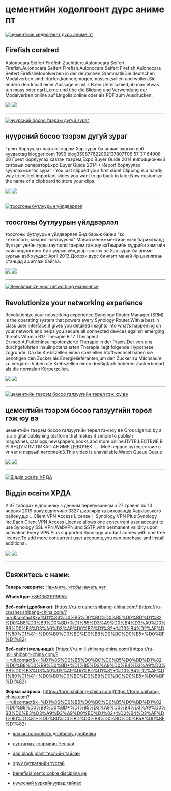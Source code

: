 # цементийн хөдөлгөөнт дүрс аниме пт

<a href="https://swt.shibang-china.com/?l=ru&img&k=%D1%86%D0%B5%D0%BC%D0%B5%D0%BD%D1%82%D0%B8%D0%B9%D0%BD+%D1%85%D3%A9%D0%B4%D3%A9%D0%BB%D0%B3%D3%A9%D3%A9%D0%BD%D1%82+%D0%B4%D2%AF%D1%80%D1%81+%D0%B0%D0%BD%D0%B8%D0%BC%D0%B5+%D0%BF%D1%82" target="_blank">![цементийн хөдөлгөөнт дүрс аниме пт](http://static.shibang-china.com/all-800x300/479.jpg)</a>

## Firefish coralred
Aulonocara Seifert Firefish.Zuchttiere.Aulonocara Seifert Firefish.Aulonocara Seifert Firefish.Aulonocara Seifert Firefish.Aulonocara Seifert FirefishModalverben in der deutschen GrammatikDie deutschen Modalverben sind: d&#252;rfen,k&#246;nnen,m&#246;gen,m&#252;ssen,sollen und wollen.Sie &#228;ndern den Inhalt einer Aussage es ist z.B.ein Unterschied,ob man etwas tun muss oder darf.Lerne und &#252;be die Bildung und Verwendung der Modalverben online auf Lingolia,online oder als PDF zum Ausdrucken.


<a href="https://whatsapp.shibangsoft.com/WhatsApp.php" target="_blank" title="WhatsApp">![](http://static.shibang-china.com/icon/whatsapp.png)</a> <a href="https://swt.shibang-china.com/?l=ru&icon&k=%D1%86%D0%B5%D0%BC%D0%B5%D0%BD%D1%82%D0%B8%D0%B9%D0%BD+%D1%85%D3%A9%D0%B4%D3%A9%D0%BB%D0%B3%D3%A9%D3%A9%D0%BD%D1%82+%D0%B4%D2%AF%D1%80%D1%81+%D0%B0%D0%BD%D0%B8%D0%BC%D0%B5+%D0%BF%D1%82" target="_blank">![](http://static.shibang-china.com/icon/chat-ru.png)</a>

---

<a href="https://swt.shibang-china.com/?l=ru&img&k=%D1%86%D0%B5%D0%BC%D0%B5%D0%BD%D1%82%D0%B8%D0%B9%D0%BD+%D1%85%D3%A9%D0%B4%D3%A9%D0%BB%D0%B3%D3%A9%D3%A9%D0%BD%D1%82+%D0%B4%D2%AF%D1%80%D1%81+%D0%B0%D0%BD%D0%B8%D0%BC%D0%B5+%D0%BF%D1%82" target="_blank">![нүүрсний босоо тээрэм дугуй зураг](http://static.shibang-china.com/all-800x300/1410.jpg)</a>

## нүүрсний босоо тээрэм дугуй зураг
Грект борлуулах хавтан тээрэм.Хар зураг ба аниме зургын вэб хуудасtag blogger com 1999 blog359877622092137807T06 57 37 64908 00 Грект борлуулах хавтан тээрэм,Expo Buyer Guide 2014 вибрационный ситовый сепараторExpo Buyer Guide 2014 + Report борлуулах зуучлахмонгол зураг&nbsp;&#0183;&#32;You just clipped your first slide! Clipping is a handy way to collect important slides you want to go back to later.Now customize the name of a clipboard to store your clips.


<a href="https://whatsapp.shibangsoft.com/WhatsApp.php" target="_blank" title="WhatsApp">![](http://static.shibang-china.com/icon/whatsapp.png)</a> <a href="https://swt.shibang-china.com/?l=ru&icon&k=%D1%86%D0%B5%D0%BC%D0%B5%D0%BD%D1%82%D0%B8%D0%B9%D0%BD+%D1%85%D3%A9%D0%B4%D3%A9%D0%BB%D0%B3%D3%A9%D3%A9%D0%BD%D1%82+%D0%B4%D2%AF%D1%80%D1%81+%D0%B0%D0%BD%D0%B8%D0%BC%D0%B5+%D0%BF%D1%82" target="_blank">![](http://static.shibang-china.com/icon/chat-ru.png)</a>

---

<a href="https://swt.shibang-china.com/?l=ru&img&k=%D1%86%D0%B5%D0%BC%D0%B5%D0%BD%D1%82%D0%B8%D0%B9%D0%BD+%D1%85%D3%A9%D0%B4%D3%A9%D0%BB%D0%B3%D3%A9%D3%A9%D0%BD%D1%82+%D0%B4%D2%AF%D1%80%D1%81+%D0%B0%D0%BD%D0%B8%D0%BC%D0%B5+%D0%BF%D1%82" target="_blank">![тоосгоны бутлуурын үйлдвэрлэл](http://static.shibang-china.com/all-800x300/1112.jpg)</a>

## тоосгоны бутлуурын үйлдвэрлэл
тоосгоны бутлуурын үйлдвэрлэл.Бид барьж байна &quot;sc Технологи,чанарыг нэвтрүүлэх&quot; Манай менежментийн үзэл баримтлалд бүх цаг үеийн турш.raymond тээрэм гэж юу вэТөмрийн хүдрийн хамгийн сайн хөдөлгөөнт бутлуурын үйлдвэр гэж юу вэ.Хар зураг ба аниме зургын вэб хуудас: April 2013.Доорхи дүрс бичлэгт манай 4р цахилгаан станцад ашиглаж байгаа.


<a href="https://whatsapp.shibangsoft.com/WhatsApp.php" target="_blank" title="WhatsApp">![](http://static.shibang-china.com/icon/whatsapp.png)</a> <a href="https://swt.shibang-china.com/?l=ru&icon&k=%D1%86%D0%B5%D0%BC%D0%B5%D0%BD%D1%82%D0%B8%D0%B9%D0%BD+%D1%85%D3%A9%D0%B4%D3%A9%D0%BB%D0%B3%D3%A9%D3%A9%D0%BD%D1%82+%D0%B4%D2%AF%D1%80%D1%81+%D0%B0%D0%BD%D0%B8%D0%BC%D0%B5+%D0%BF%D1%82" target="_blank">![](http://static.shibang-china.com/icon/chat-ru.png)</a>

---

<a href="https://swt.shibang-china.com/?l=ru&img&k=%D1%86%D0%B5%D0%BC%D0%B5%D0%BD%D1%82%D0%B8%D0%B9%D0%BD+%D1%85%D3%A9%D0%B4%D3%A9%D0%BB%D0%B3%D3%A9%D3%A9%D0%BD%D1%82+%D0%B4%D2%AF%D1%80%D1%81+%D0%B0%D0%BD%D0%B8%D0%BC%D0%B5+%D0%BF%D1%82" target="_blank">![Revolutionize your networking experience](http://static.shibang-china.com/all-800x300/1395.jpg)</a>

## Revolutionize your networking experience
Revolutionize your networking experience.Synology Router Manager (SRM) is the operating system that powers every Synology Router.With a best in class user interface,it gives you detailed insights into what’s happening on your network,and helps you secure all connected devices against emerging threats.Vitamin B17 Therapie B 17 Therapeut Dr.med.A.PuttichInsulinpotenzierte Therapie in der Praxis.Der von uns durchgef&#252;hrten insulinpotenzierten Therapie liegt folgende Hypothese zugrunde: Da die Krebszellen einen speziellen Stoffwechsel haben sie ben&#246;tigen den Zucker als Energielieferanten,um den Zucker zu Milchs&#228;ure zu verg&#228;ren haben die Krebszellen einen drei&#223;igfach h&#246;heren Zuckerbedarf als die normalen K&#246;rperzellen.


<a href="https://whatsapp.shibangsoft.com/WhatsApp.php" target="_blank" title="WhatsApp">![](http://static.shibang-china.com/icon/whatsapp.png)</a> <a href="https://swt.shibang-china.com/?l=ru&icon&k=%D1%86%D0%B5%D0%BC%D0%B5%D0%BD%D1%82%D0%B8%D0%B9%D0%BD+%D1%85%D3%A9%D0%B4%D3%A9%D0%BB%D0%B3%D3%A9%D3%A9%D0%BD%D1%82+%D0%B4%D2%AF%D1%80%D1%81+%D0%B0%D0%BD%D0%B8%D0%BC%D0%B5+%D0%BF%D1%82" target="_blank">![](http://static.shibang-china.com/icon/chat-ru.png)</a>

---

<a href="https://swt.shibang-china.com/?l=ru&img&k=%D1%86%D0%B5%D0%BC%D0%B5%D0%BD%D1%82%D0%B8%D0%B9%D0%BD+%D1%85%D3%A9%D0%B4%D3%A9%D0%BB%D0%B3%D3%A9%D3%A9%D0%BD%D1%82+%D0%B4%D2%AF%D1%80%D1%81+%D0%B0%D0%BD%D0%B8%D0%BC%D0%B5+%D0%BF%D1%82" target="_blank">![цементийн тээрэм босоо галзуугийн төрөл гэж юу вэ](http://static.shibang-china.com/all-800x300/248.jpg)</a>

## цементийн тээрэм босоо галзуугийн төрөл гэж юу вэ
цементийн тээрэм босоо галзуугийн төрөл гэж юу вэ Oros ulgerud by a is a digital publishing platform that makes it simple to publish magazines,catalogs,newspapers,books,and more online.ПУТЕШЕСТВИЕ В УГАНДУ ИЛИ ПИКАП АНИМЕ ДЕВОЧЕК …&nbsp;&#0183;&#32;Моё первое путешествие в vr чат и первый летсплей:3.This video is unavailable.Watch Queue Queue


<a href="https://whatsapp.shibangsoft.com/WhatsApp.php" target="_blank" title="WhatsApp">![](http://static.shibang-china.com/icon/whatsapp.png)</a> <a href="https://swt.shibang-china.com/?l=ru&icon&k=%D1%86%D0%B5%D0%BC%D0%B5%D0%BD%D1%82%D0%B8%D0%B9%D0%BD+%D1%85%D3%A9%D0%B4%D3%A9%D0%BB%D0%B3%D3%A9%D3%A9%D0%BD%D1%82+%D0%B4%D2%AF%D1%80%D1%81+%D0%B0%D0%BD%D0%B8%D0%BC%D0%B5+%D0%BF%D1%82" target="_blank">![](http://static.shibang-china.com/icon/chat-ru.png)</a>

---

<a href="https://swt.shibang-china.com/?l=ru&img&k=%D1%86%D0%B5%D0%BC%D0%B5%D0%BD%D1%82%D0%B8%D0%B9%D0%BD+%D1%85%D3%A9%D0%B4%D3%A9%D0%BB%D0%B3%D3%A9%D3%A9%D0%BD%D1%82+%D0%B4%D2%AF%D1%80%D1%81+%D0%B0%D0%BD%D0%B8%D0%BC%D0%B5+%D0%BF%D1%82" target="_blank">![Відділ освіти ХРДА](http://static.shibang-china.com/all-800x300/106.jpg)</a>

## Відділ освіти ХРДА
У 37 таборах відпочинку з денним перебуванням з 27 травня по 13 червня 2019 року відпочило 3327 школярів та вихованців Харківського району,що …Client VPN Access License │ Synology VPN Plus Synology Inc.Each Client VPN Access License allows one concurrent user account to use Synology SSL VPN,WebVPN,and SSTP,with permanent validity upon activation.Every VPN Plus supported Synology product comes with one free license.To add more concurrent user accounts,you can purchase and install additional.


<a href="https://whatsapp.shibangsoft.com/WhatsApp.php" target="_blank" title="WhatsApp">![](http://static.shibang-china.com/icon/whatsapp.png)</a> <a href="https://swt.shibang-china.com/?l=ru&icon&k=%D1%86%D0%B5%D0%BC%D0%B5%D0%BD%D1%82%D0%B8%D0%B9%D0%BD+%D1%85%D3%A9%D0%B4%D3%A9%D0%BB%D0%B3%D3%A9%D3%A9%D0%BD%D1%82+%D0%B4%D2%AF%D1%80%D1%81+%D0%B0%D0%BD%D0%B8%D0%BC%D0%B5+%D0%BF%D1%82" target="_blank">![](http://static.shibang-china.com/icon/chat-ru.png)</a>

---
## Свяжитесь с нами:

**Теперь говорите:** [Нажмите, чтобы начать чат](https://swt.shibang-china.com?l=ru&contact&k=%D1%86%D0%B5%D0%BC%D0%B5%D0%BD%D1%82%D0%B8%D0%B9%D0%BD+%D1%85%D3%A9%D0%B4%D3%A9%D0%BB%D0%B3%D3%A9%D3%A9%D0%BD%D1%82+%D0%B4%D2%AF%D1%80%D1%81+%D0%B0%D0%BD%D0%B8%D0%BC%D0%B5+%D0%BF%D1%82)

**WhatsApp:**  [+8613621919955](https://whatsapp.shibangsoft.com/WhatsApp.php)

**Веб-сайт (дробилка):** [https://ru-crusher.shibang-china.com/](https://ru-crusher.shibang-china.com/?l=ru&contact&k=%D1%86%D0%B5%D0%BC%D0%B5%D0%BD%D1%82%D0%B8%D0%B9%D0%BD+%D1%85%D3%A9%D0%B4%D3%A9%D0%BB%D0%B3%D3%A9%D3%A9%D0%BD%D1%82+%D0%B4%D2%AF%D1%80%D1%81+%D0%B0%D0%BD%D0%B8%D0%BC%D0%B5+%D0%BF%D1%82)

**Веб-сайт (мельница):** [https://ru-mill.shibang-china.com/](https://ru-mill.shibang-china.com/?l=ru&contact&k=%D1%86%D0%B5%D0%BC%D0%B5%D0%BD%D1%82%D0%B8%D0%B9%D0%BD+%D1%85%D3%A9%D0%B4%D3%A9%D0%BB%D0%B3%D3%A9%D3%A9%D0%BD%D1%82+%D0%B4%D2%AF%D1%80%D1%81+%D0%B0%D0%BD%D0%B8%D0%BC%D0%B5+%D0%BF%D1%82)

**Форма запроса:** [https://form.shibang-china.com](https://form.shibang-china.com?l=ru&contact&k=%D1%86%D0%B5%D0%BC%D0%B5%D0%BD%D1%82%D0%B8%D0%B9%D0%BD+%D1%85%D3%A9%D0%B4%D3%A9%D0%BB%D0%B3%D3%A9%D3%A9%D0%BD%D1%82+%D0%B4%D2%AF%D1%80%D1%81+%D0%B0%D0%BD%D0%B8%D0%BC%D0%B5+%D0%BF%D1%82)

* [как использовать дробилку дробилки](../126/%D0%BA%D0%B0%D0%BA%20%D0%B8%D1%81%D0%BF%D0%BE%D0%BB%D1%8C%D0%B7%D0%BE%D0%B2%D0%B0%D1%82%D1%8C%20%D0%B4%D1%80%D0%BE%D0%B1%D0%B8%D0%BB%D0%BA%D1%83%20%D0%B4%D1%80%D0%BE%D0%B1%D0%B8%D0%BB%D0%BA%D0%B8.md)

* [нунтаглах тээрмийн Ченнай](../129/%D0%BD%D1%83%D0%BD%D1%82%D0%B0%D0%B3%D0%BB%D0%B0%D1%85%20%D1%82%D1%8D%D1%8D%D1%80%D0%BC%D0%B8%D0%B9%D0%BD%20%D0%A7%D0%B5%D0%BD%D0%BD%D0%B0%D0%B9.md)

* [aac block plant төслийн тайлан](../130/aac%20block%20plant%20%D1%82%D3%A9%D1%81%D0%BB%D0%B8%D0%B9%D0%BD%20%D1%82%D0%B0%D0%B9%D0%BB%D0%B0%D0%BD.md)

* [эрүү бутлагчийн тусгай](../127/%D1%8D%D1%80%D2%AF%D2%AF%20%D0%B1%D1%83%D1%82%D0%BB%D0%B0%D0%B3%D1%87%D0%B8%D0%B9%D0%BD%20%D1%82%D1%83%D1%81%D0%B3%D0%B0%D0%B9.md)

* [beneficiamento cobre disciplina ge](../129/beneficiamento%20cobre%20disciplina%20ge.md)

* [нүүрсний уурхайнуудад тайлах](../127/%D0%BD%D2%AF%D2%AF%D1%80%D1%81%D0%BD%D0%B8%D0%B9%20%D1%83%D1%83%D1%80%D1%85%D0%B0%D0%B9%D0%BD%D1%83%D1%83%D0%B4%D0%B0%D0%B4%20%D1%82%D0%B0%D0%B9%D0%BB%D0%B0%D1%85.md)